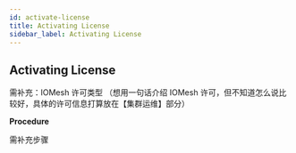 ```yaml
---
id: activate-license
title: Activating License
sidebar_label: Activating License
---
```


## Activating License

需补充：IOMesh 许可类型 （想用一句话介绍 IOMesh 许可，但不知道怎么说比较好，具体的许可信息打算放在【集群运维】部分）

**Procedure**

需补充步骤

